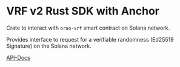 # VRF v2 Rust SDK with Anchor

Crate to interact with `orao-vrf` smart contract on Solana network.

Provides interface to request for a verifiable randomness (Ed25519 Signature) on the Solana network.

[API-Docs](https://docs.rs/orao-solana-vrf)

